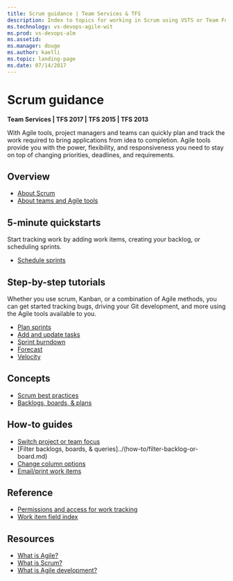 ```yaml
---
title: Scrum guidance | Team Services & TFS
description: Index to topics for working in Scrum using VSTS or Team Foundation Server (TFS)  
ms.technology: vs-devops-agile-wit
ms.prod: vs-devops-alm
ms.assetid:  
ms.manager: douge
ms.author: kaelli
ms.topic: landing-page 
ms.date: 07/14/2017
---
```


# Scrum guidance

<b>Team Services | TFS 2017 | TFS 2015 | TFS 2013</b> 

With Agile tools, project managers and teams can quickly plan and track the work required to bring applications from idea to completion. Agile tools provide you with the power, flexibility, and responsiveness you need to stay on top of changing priorities, deadlines, and requirements. 

## Overview  
- [About Scrum](scrum-overview.md) 
- [About teams and Agile tools](../about-teams-and-settings.md)  
 

## 5-minute quickstarts  

Start tracking work by adding work items, creating your backlog, or scheduling sprints.  
  
- [Schedule sprints](define-sprints.md)   

## Step-by-step tutorials

Whether you use scrum, Kanban, or a combination of Agile methods, you can get started tracking bugs, driving your Git development, and more using the Agile tools available to you. 

- [Plan sprints](sprint-planning.md)  
- [Add and update tasks](task-board.md)  
- [Sprint burndown](sprint-burndown.md)  
- [Forecast](forecast.md) 
- [Velocity](../../report/guidance/team-velocity.md)

## Concepts          
- [Scrum best practices](../concepts/best-practices-scrum.md)    
- [Backlogs, boards, & plans](../backlogs-boards-plans.md)   

## How-to guides
* [Switch project or team focus](../how-to/switch-team-context-work.md)  
* [Filter backlogs, boards, & queries]../(how-to/filter-backlog-or-board.md)  
* [Change column options](../how-to/set-column-options.md)   
* [Email/print work items](../how-to/email-work-items.md)  


## Reference   
- [Permissions and access for work tracking](../permissions-access-work-tracking.md) 
- [Work item field index](../guidance/work-item-field.md)    
 
  
## Resources 
- [What is Agile?](https://www.visualstudio.com/learn/what-is-agile/)  
- [What is Scrum?](https://www.visualstudio.com/learn/what-is-scrum/)  
- [What is Agile development?](https://www.visualstudio.com/learn/what-is-agile-development/)  

